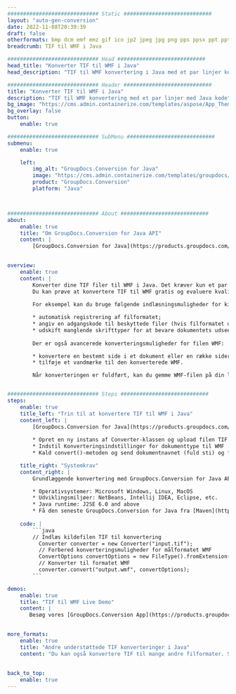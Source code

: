 ```yaml
---
############################# Static ############################
layout: "auto-gen-conversion"
date: 2022-11-08T20:39:39
draft: false
otherformats: bmp dcm emf emz gif ico jp2 jpeg jpg png pps ppsx ppt pptx psb psd svg svgz tga tif tiff webp wmf wmz
breadcrumb: TIF til WMF i Java

############################# Head ############################
head_title: "Konverter TIF til WMF i Java"
head_description: "TIF til WMF konvertering i Java med et par linjer kode. Konverter over 160 filformater ved hjælp af GroupDocs dokumentkonverterings-API for Java"

############################# Header ############################
title: "Konverter TIF til WMF i Java"
description: "TIF til WMF konvertering med et par linjer med Java kode"
bg_image: "https://cms.admin.containerize.com/templates/aspose/App_Themes/V3/images/bg/header1.png"
bg_overlay: false
button:
    enable: true

############################# SubMenu ############################
submenu:
    enable: true

    left:
        img_alt: "GroupDocs.Conversion for Java"
        image: "https://cms.admin.containerize.com/templates/groupdocs/images/product-logos/90x90-noborder/groupdocs-conversion-java.png"
        product: "GroupDocs.Conversion"
        platform: "Java"



############################# About ############################
about:
    enable: true
    title: "Om GroupDocs.Conversion for Java API"
    content: |
        [GroupDocs.Conversion for Java](https://products.groupdocs.com/conversion/java/) er en avanceret filformatkonverterings-API til konvertering mellem populære billed- og dokumentformater såsom Microsoft Office, OpenDocument, PDF, HTML, e-mail, CAD. og meget mere med blot et par linjer kode. Den native API registrerer automatisk formaterne af de originale dokumenter og tilbyder mange muligheder for at tilpasse de konverterede dokumenter. Sammen med funktionen til at udtrække information fra et dokument, understøtter den også caching af konverteringsresultaterne til den lokale disk som standard. Enhver form for cachelagring kan dog understøttes ved at implementere de passende grænseflader - Amazon S3, Dropbox, Google Drive, Windows Azure, Reddis eller andre.
    

overview:
    enable: true
    content: |
        Konverter dine TIF filer til WMF i Java. Det kræver kun et par linjer med Java kode på enhver platform efter eget valg, såsom Windows, Linux, macOS.
        Du kan prøve at konvertere TIF til WMF gratis og evaluere kvaliteten af ​​konverteringsresultaterne. Sammen med simple filkonverteringsscripts kan du prøve mere sofistikerede muligheder for at indlæse TIF-kildefilen og gemme WMF-outputtet. 
        
        For eksempel kan du bruge følgende indlæsningsmuligheder for kilden TIF:

        * automatisk registrering af filformatet;
        * angiv en adgangskode til beskyttede filer (hvis filformatet understøtter det);
        * udskift manglende skrifttyper for at bevare dokumentets udseende.
        
        Der er også avancerede konverteringsmuligheder for filen WMF:

        * konvertere en bestemt side i et dokument eller en række sider;
        * tilføje et vandmærke til den konverterede WMF.

        Når konverteringen er fuldført, kan du gemme WMF-filen på din lokale filsti eller på et tredjepartslager såsom FTP, Amazon S3, Google Drive, Dropbox osv. Bemærk venligst - for at konvertere TIF til WMF, behøver du ikke installere yderligere software, såsom MS Office, Open Office, Adobe Acrobat Reader osv.


############################# Steps ############################
steps:
    enable: true
    title_left: "Trin til at konvertere TIF til WMF i Java"
    content_left: |
        [GroupDocs.Conversion for Java](https://products.groupdocs.com/conversion/java/) giver udviklere mulighed for nemt at konvertere TIF fil til WMF med et par linjer kode.
        
        * Opret en ny instans af Converter-klassen og upload filen TIF med den fulde sti
        * Indstil Konverteringsindstillinger for dokumenttype til WMF
        * Kald convert()-metoden og send dokumentnavnet (fuld sti) og formatet (WMF) som en parameter

    title_right: "Systemkrav"
    content_right: |
        Grundlæggende konvertering med GroupDocs.Conversion for Java API kan udføres med blot et par linjer kode. Vores API'er understøttes på alle større platforme og operativsystemer. Før du udfører koden nedenfor, skal du sørge for, at du har følgende forudsætninger installeret på dit system.

        * Operativsystemer: Microsoft Windows, Linux, MacOS
        * Udviklingsmiljøer: NetBeans, Intellij IDEA, Eclipse, etc.
        * Java runtime: J2SE 6.0 and above
        * Få den seneste GroupDocs.Conversion for Java fra [Maven](https://repository.groupdocs.com/webapp/#/artifacts/browse/tree/General/repo/com/groupdocs/groupdocs-conversion)
         
    code: |
        ```java    
        // Indlæs kildefilen TIF til konvertering
          Converter converter = new Converter("input.tif");
          // Forbered konverteringsmuligheder for målformatet WMF
          ConvertOptions convertOptions = new FileType().fromExtension("wmf").getConvertOptions();
          // Konverter til formatet WMF
          converter.convert("output.wmf", convertOptions);
        ```

demos:
    enable: true
    title: "TIF til WMF Live Demo"
    content: |
       Besøg vores [GroupDocs.Conversion App](https://products.groupdocs.app/conversion/family) websted, og prøv TIF til WMF konvertering nu. Den gratis demo har følgende fordele
          

more_formats:
    enable: true
    title: "Andre understøttede TIF konverteringer i Java"
    content: "Du kan også konvertere TIF til mange andre filformater. Se venligst listen nedenfor."
       
       
back_to_top:
    enable: true
---
```

